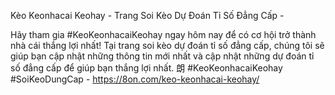 Kèo Keonhacai Keohay - Trang Soi Kèo Dự Đoán Tỉ Số Đẳng Cấp - 

Hãy tham gia #KeoKeonhacaiKeohay ngay hôm nay để có cơ hội trở thành nhà cái thắng lợi nhất! Tại trang soi kèo dự đoán tỉ số đẳng cấp, chúng tôi sẽ giúp bạn cập nhật những thông tin mới nhất và cập nhật những dự đoán tỉ số đẳng cấp để giúp bạn thắng lợi nhất. 朗 #KeoKeonhacaiKeohay #SoiKeoDungCap - https://8on.com/keo-keonhacai-keohay/

